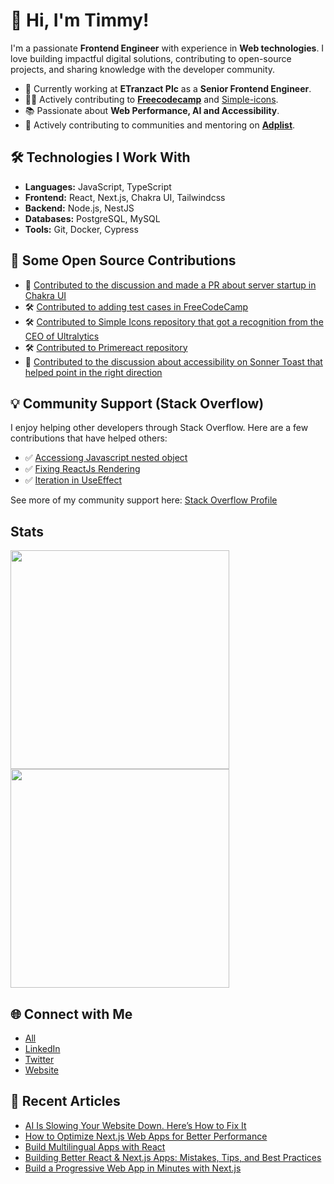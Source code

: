# 👋 Hi, I'm Timmy!

I'm a passionate **Frontend Engineer** with experience in **Web technologies**. I love building impactful digital solutions, contributing to open-source projects, and sharing knowledge with the developer community.

- 💼 Currently working at **ETranzact Plc** as a **Senior Frontend Engineer**.
- 🧑‍💻 Actively contributing to **[Freecodecamp](https://github.com/freeCodeCamp/freeCodeCamp)** and [Simple-icons](https://github.com/simple-icons/simple-icons/).
- 📚 Passionate about **Web Performance, AI and Accessibility**.
- 🎯 Actively contributing to communities and mentoring on **[Adplist](https://adplist.org/mentors/timilehin-micheal)**.

## 🛠️ Technologies I Work With
- **Languages:** JavaScript, TypeScript
- **Frontend:** React, Next.js, Chakra UI, Tailwindcss
- **Backend:** Node.js, NestJS
- **Databases:** PostgreSQL, MySQL
- **Tools:** Git, Docker, Cypress

## 🧩 Some Open Source Contributions

- 💬 [Contributed to the discussion and made a PR about server startup in Chakra UI](https://github.com/chakra-ui/chakra-ui/discussions/9565)
- 🛠️ [Contributed to adding test cases in FreeCodeCamp](https://github.com/freeCodeCamp/freeCodeCamp/pulls?q=is%3Apr+author%3Atimmy471+is%3Aclosed)
- 🛠️ [Contributed to Simple Icons repository that got a recognition from the CEO of Ultralytics](https://github.com/simple-icons/simple-icons/pull/12330)
- 🛠️ [Contributed to Primereact repository](https://github.com/emilkowalski/sonner/issues/617)
- 💬 [Contributed to the discussion about accessibility on Sonner Toast that helped point in the right direction](https://github.com/emilkowalski/sonner/issues/617)

  
## 💡 Community Support (Stack Overflow)

I enjoy helping other developers through Stack Overflow. Here are a few contributions that have helped others:

- ✅ [Accessiong Javascript nested object](https://stackoverflow.com/a/79291026/12396577)  
- ✅ [Fixing ReactJs Rendering](https://stackoverflow.com/a/79259227/12396577)  
- ✅ [Iteration in UseEffect](https://stackoverflow.com/questions/79239170/setattributes-not-iterating-in-useeffect/79239320#79239320)

See more of my community support here: [Stack Overflow Profile](https://stackoverflow.com/users/12396577/ayantunji-timilehin)

## Stats

<a href="https://github.com/timmy471" style="display: inline-block;">
    <img src="https://github-readme-stats.vercel.app/api/top-langs/?username=timmy471&layout=compact&theme=dark&hide_progress=true" style="width: 350px; height: auto;"/>
</a>
<br>
<a href="https://github.com/timmy471" style="display: inline-block;">
    <img src="https://github-readme-stats.vercel.app/api?username=timmy471&show=reviews,discussions_started,discussions_answered,prs_merged,prs_merged_percentage&show_icons=true&theme=dark&hide_rank=true&custom_title=GitHub%20Stats" style="width: 350px; height: auto;"/>
</a>

## 🌐 Connect with Me
- [All](https://linktr.ee/timmy471)
- [LinkedIn](https://www.linkedin.com/in/timilehin-micheal/)  
- [Twitter](https://x.com/Timi471)
- [Website](https://theayantunjitimilehin.com)

## 📖 Recent Articles
- [AI Is Slowing Your Website Down. Here’s How to Fix It](https://builtin.com/artificial-intelligence/ai-slowing-website-down)
- [How to Optimize Next.js Web Apps for Better Performance](https://www.freecodecamp.org/news/optimize-nextjs-web-apps-for-better-performance/)
- [Build Multilingual Apps with React](https://www.freecodecamp.org/news/build-multilingual-apps-with-i18n-in-react/)
- [Building Better React & Next.js Apps: Mistakes, Tips, and Best Practices](https://hackernoon.com/building-better-react-and-nextjs-apps-mistakes-tips-and-best-practices)
- [Build a Progressive Web App in Minutes with Next.js](https://hackernoon.com/learn-how-build-a-progressive-web-app-in-minutes-with-nextjs)
